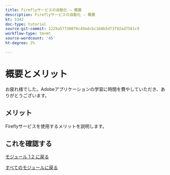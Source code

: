 ```yaml
---
title: Fireflyサービスの自動化 – 概要
description: Fireflyサービスの自動化 – 概要
kt: 5342
doc-type: tutorial
source-git-commit: 1229a57730076c49adcbc168b5d73f92ad7581c9
workflow-type: tm+mt
source-wordcount: '45'
ht-degree: 2%

---
```


# 概要とメリット

お疲れ様でした。Adobeアプリケーションの学習に時間を費やしていただき、ありがとうございます。

## メリット

Fireflyサービスを使用するメリットを説明します。


## これを確認する


[モジュール 1.2 に戻る](./automation.md)

[すべてのモジュールに戻る](../../../overview.md)
